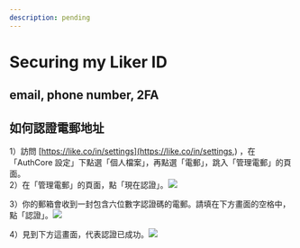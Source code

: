 ```yaml
---
description: pending
---
```


# Securing my Liker ID

## email, phone number, 2FA

## 如何認證電郵地址

1）訪問 [https://like.co/in/settings](https://like.co/in/settings,) ，在「AuthCore 設定」下點選「個人檔案」，再點選「電郵」，跳入「管理電郵」的頁面。  
2）在「管理電郵」的頁面，點「現在認證」。![](https://downloads.intercomcdn.com/i/o/171961772/306add51d07b3efdbe8929d0/2.png)

3）你的郵箱會收到一封包含六位數字認證碼的電郵。請填在下方畫面的空格中，點「認證」。![](https://downloads.intercomcdn.com/i/o/171962025/7a29375736dc15a5f3eb9909/image.png)

4）見到下方這畫面，代表認證已成功。![](https://downloads.intercomcdn.com/i/o/171962300/572802acdde725bb6e9387d2/image.png)

